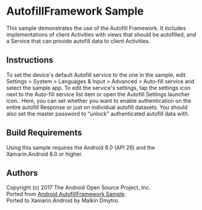 AutofillFramework Sample
========================

This sample demonstrates the use of the Autofill Framework. It includes implementations of client Activities with views that should be autofilled, and a Service that can provide autofill data to client Activities.

Instructions
------------

To set the device's default Autofill service to the one in the sample, edit Settings > System > Languages & Input > Advanced > Auto-fill service and select the sample app. To edit the service's settings, tap the settings icon next to the Auto-fill service list item or open the Autofill Settings launcher icon.. Here, you can set whether you want to enable authentication on the entire autofill Response or just on individual autofill datasets. You should also set the master password to “unlock” authenticated autofill data with.


Build Requirements
------------------
Using this sample requires the Android 8.0 (API 26) and the Xamarin.Android 8.0 or higher.


Authors
-------
Copyright (c) 2017 The Android Open Source Project, Inc.  
Ported from [Android AutofillFramework Sample](https://github.com/googlesamples/android-AutofillFramework/).  
Ported to Xamarin.Android by Malkin Dmytro.